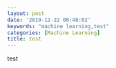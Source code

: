 ```yaml
---
layout: post
date: '2019-12-22 00:48:02'
keywords: "machine learning,test"
categories: [Machine Learning]
title: test
---
```


test